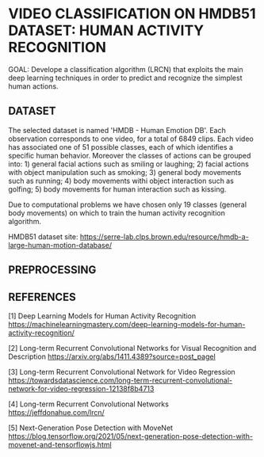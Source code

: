# VIDEO CLASSIFICATION ON HMDB51 DATASET: HUMAN ACTIVITY RECOGNITION



GOAL: Develope a classification algorithm (LRCN) that exploits the main deep learning techniques in order to predict and recognize the simplest human actions.


## DATASET
The selected dataset is named 'HMDB - Human Emotion DB'. Each observation corresponds to one video, for a total of 6849 clips. Each video has associated one of 51 possible classes, each of which identifies a specific human behavior. Moreover the classes of actions can be grouped into: 1) general facial actions such as smiling or laughing; 2) facial actions with object manipulation such as smoking; 3) general body movements such as running; 4) body movements withi object interaction such as golfing; 5) body movements for human interaction such as kissing. 

Due to computational problems we have chosen only 19 classes (general body movements) on which to train the human activity recognition algorithm.

HMDB51 dataset site: https://serre-lab.clps.brown.edu/resource/hmdb-a-large-human-motion-database/

## PREPROCESSING




## REFERENCES

[1] Deep Learning Models for Human Activity Recognition https://machinelearningmastery.com/deep-learning-models-for-human-activity-recognition/

[2] Long-term Recurrent Convolutional Networks for Visual Recognition and Description https://arxiv.org/abs/1411.4389?source=post_pagel

[3] Long-term Recurrent Convolutional Network for Video Regression https://towardsdatascience.com/long-term-recurrent-convolutional-network-for-video-regression-12138f8b4713

[4] Long-term Recurrent Convolutional Networks https://jeffdonahue.com/lrcn/

[5] Next-Generation Pose Detection with MoveNet https://blog.tensorflow.org/2021/05/next-generation-pose-detection-with-movenet-and-tensorflowjs.html
